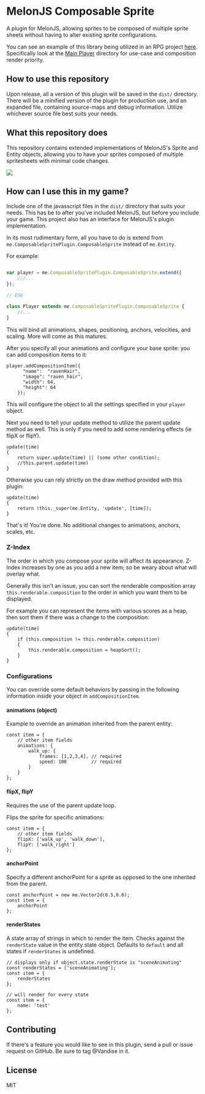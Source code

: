 # MelonJS Composable Sprite
A plugin for MelonJS, allowing sprites to be composed of multiple sprite sheets without having to alter existing sprite configurations.

You can see an example of this library being utilized in an RPG project [here](https://github.com/Vandise/game-elements). Specifically look at the [Main Player](https://github.com/Vandise/game-elements/tree/master/src/client/entities/mainplayer) directory for use-case and composition render priority.

## How to use this repository
Upon release, all a version of this plugin will be saved in the `dist/` directory. There will be a minified version of the plugin for production use, and an expanded file, containing source-maps and debug information. Utilize whichever source file best suits your needs.

## What this repository does
This repository contains extended implementations of MelonJS's Sprite and Entity objects, allowing you to have your sprites composed of multiple spritesheets with minimal code changes.

![](https://media.giphy.com/media/3oxHQz3sqShUqY5cRy/giphy.gif) 

## How can I use this in my game?

Include one of the javasscript files in the `dist/` directory that suits your needs. This has be to after you've included MelonJS, but before you include your game. This project also has an interface for MelonJS's plugin implementation.

In its most rudimentary form, all you have to do is extend from `me.ComposableSpritePlugin.ComposableSprite` instead of `me.Entity`.

For example:

```javascript

var player = me.ComposableSpritePlugin.ComposableSprite.extend({
	///...
});

// ES6

class Player extends me.ComposableSpritePlugin.ComposableSprite {
	//...
}

```

This will bind all animations, shapes, positioning, anchors, velocities, and scaling. More will come as this matures.

After you specify all your animations and configure your base sprite: you can add composition items to it:

```
player.addCompositionItem({
      "name":  "ravenHair",
      "image": "raven_hair",
      "width": 64,
      "height": 64
    });
```

This will configure the object to all the settings specified in your `player` object.

Next you need to tell your update method to utilize the parent update method as well. This is only if you need to add some rendering effects (ie flipX or flipY).

```
update(time)
{
	return super.update(time) || (some other condition);
	//this.parent.update(time)
}
```

Otherwise you can rely strictly on the draw method provided with this plugin:

```
update(time)
{
	return (this._super(me.Entity, 'update', [time]);
}
```

That's it! You're done. No additional changes to animations, anchors, scales, etc.

### Z-Index

The order in which you compose your sprite will affect its appearance. Z-Index increases by one as you add a new item; so be weary about what will overlay what.

Generally this isn't an issue, you can sort the renderable composition array `this.renderable.composition` to the order in which you want them to be displayed. 

For example you can represent the items with various scores as a heap, then sort them if there was a change to the composition:

```
update(time)
{
	if (this.composition != this.renderable.composition)
	{
		this.renderable.composition = heapSort();
	}
}
```

### Configurations
You can override some default behaviors by passing in the following information inside your object in `addCompositionItem`.

#### animations (object)
Example to override an animation inherited from the parent entity:

```
const item = {
	// other item fields
	animations: {
		walk_up: {
			frames: [1,2,3,4], // required
			speed: 100         // required
		}
	}
};
```

#### flipX, flipY
Requires the use of the parent update loop.

Flips the sprite for specific animations:

```
const item = {
	// other item fields
	flipX: ['walk_up', 'walk_down'],
	flipY: ['walk_right']
};
```

#### anchorPoint
Specify a different anchorPoint for a sprite as opposed to the one inherited from the parent.

```
const anchorPoint = new me.Vector2d(0.5,0.6);
const item = {
	anchorPoint
};
```

#### renderStates
A state array of strings in which to render the item. Checks against the `renderState` value in the entity state object. Defaults to `default` and all states if `renderStates` is undefined.

```
// displays only if object.state.renderState is "sceneAnimating"
const renderStates = ['sceneAnimating'];
const item = {
	renderStates
};

// will render for every state
const item = {
	name: 'test'
};
```


## Contributing
If there's a feature you would like to see in this plugin, send a pull or issue request on GitHub. Be sure to tag @Vandise in it.

## License
MIT 


